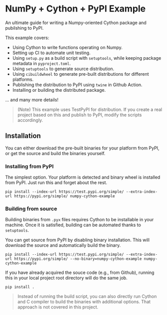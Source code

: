 # NumPy + Cython + PyPI Example

An ultimate guide for writing a Numpy-oriented Cython package and pubilshing to PyPI.

This example covers:

* Using Cython to write functions operating on Numpy.
* Setting up CI to automate unit testing.
* Using `setup.py` as a build script with `setuptools`, while keeping package metadata in `pyproject.toml`.
* Using `setuptools` to generate source distribution.
* Using `cibuildwheel` to generate pre-built distributions for different platforms.
* Publishing the distribution to PyPI using `twine` in Github Action.
* Installing or building the distributed package.

... and many more details!

> (Note) This example uses TestPyPI for distribution. If you create a real project based on this and publish to PyPI, modify the scripts accordingly.

## Installation

You can either download the pre-built binaries for your platform from PyPI, or get the source and build the binaries yourself.

### Installing from PyPI

The simplest option. Your platform is detected and binary wheel is installed from PyPI. Just run this and forget about the rest.

```
pip install --index-url https://test.pypi.org/simple/ --extra-index-url https://pypi.org/simple/ numpy-cython-example
```

### Building from source

Building binaries from `.pyx` files requires Cython to be installable in your machine.
Once it is satisfied, building can be automated thanks to `setuptools`.

You can get source from PyPI by disabling binary installation.
This will download the source and automatically build the binary.

```
pip install --index-url https://test.pypi.org/simple/ --extra-index-url https://pypi.org/simple/ --no-binary=numpy-cython-example numpy-cython-example
```

If you have already acquired the souce code (e.g., from Github), running this in your local project root directory will do the same job.

```
pip install .
```

> Instead of running the build script, you can also directly run Cython and C compiler to build the binaries with additional options. That approach is not covered in this project.
